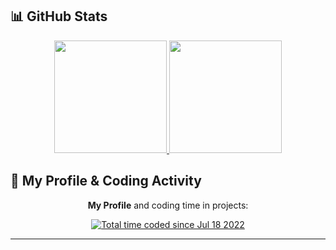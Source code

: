 ## 📊 GitHub Stats

<div align="center">
  <a href="https://github.com/Juaoinacio">
    <img height="180em" src="https://github-readme-stats.vercel.app/api?username=Juaoinacio&show_icons=true&theme=dark&include_all_commits=true&count_private=true"/>
    <img height="180em" src="https://github-readme-stats.vercel.app/api/top-langs/?username=Juaoinacio&layout=compact&langs_count=7&theme=dark"/>
  </a>
</div>

## 🌟 My Profile & Coding Activity

<div align="center">
    <p><strong>My Profile</strong> and coding time in projects:</p>
    <a href="https://wakatime.com/@Juaoinacio">
        <img src="https://wakatime.com/badge/user/132d7a0b-c5c4-4a30-89d3-d98622557331.svg" alt="Total time coded since Jul 18 2022" />
    </a>
</div>

---

